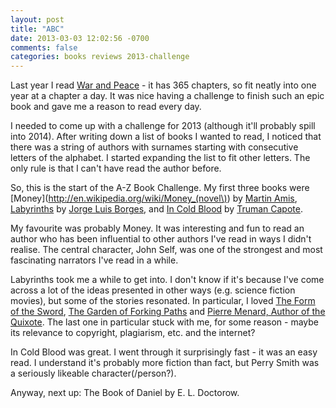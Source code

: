 ```yaml
---
layout: post
title: "ABC"
date: 2013-03-03 12:02:56 -0700
comments: false
categories: books reviews 2013-challenge
---
```


Last year I read [War and Peace](http://en.wikipedia.org/wiki/War_and_peace) - it has 365 chapters, so fit neatly into one year at a chapter a day. It was nice having a challenge to finish such an epic book and gave me a reason to read every day.

I needed to come up with a challenge for 2013 (although it'll probably spill into 2014). After writing down a list of books I wanted to read, I noticed that there was a string of authors with surnames starting with consecutive letters of the alphabet. I started expanding the list to fit other letters. The only rule is that I can't have read the author before.

So, this is the start of the A-Z Book Challenge. My first three books were [Money](http://en.wikipedia.org/wiki/Money_(novel\)) by [Martin Amis](http://en.wikipedia.org/wiki/Martin_Amis), [Labyrinths](http://en.wikipedia.org/wiki/Labyrinths) by [Jorge Luis Borges](http://en.wikipedia.org/wiki/Borges), and [In Cold Blood](http://en.wikipedia.org/wiki/In_Cold_Blood) by [Truman Capote](http://en.wikipedia.org/wiki/Truman_Capote).

My favourite was probably Money. It was interesting and fun to read an author who has been influential to other authors I've read in ways I didn't realise. The central character, John Self, was one of the strongest and most fascinating narrators I've read in a while.

Labyrinths took me a while to get into. I don't know if it's because I've come across a lot of the ideas presented in other ways (e.g. science fiction movies), but some of the stories resonated. In particular, I loved [The Form of the Sword](http://en.wikipedia.org/wiki/The_Shape_of_the_Sword), [The Garden of Forking Paths](http://en.wikipedia.org/wiki/The_Garden_of_Forking_Paths) and [Pierre Menard, Author of the Quixote](http://en.wikipedia.org/wiki/Pierre_Menard,_Author_of_the_Quixote). The last one in particular stuck with me, for some reason - maybe its relevance to copyright, plagiarism, etc. and the internet?

In Cold Blood was great. I went through it surprisingly fast - it was an easy read. I understand it's probably more fiction than fact, but Perry Smith was a seriously likeable character(/person?).

Anyway, next up: The Book of Daniel by E. L. Doctorow.
